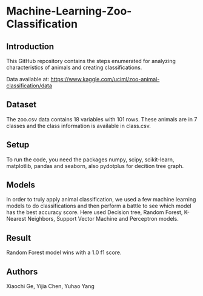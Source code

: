 # Machine-Learning-Zoo-Classification

## Introduction
  This GitHub repository contains the steps enumerated for analyzing characteristics of animals and creating classifications.
  
  Data available at: https://www.kaggle.com/uciml/zoo-animal-classification/data 
  
## Dataset
  The zoo.csv data contains 18 variables with 101 rows. These animals are in 7 classes and the class information is available in class.csv.
  
## Setup
  To run the code, you need the packages numpy, scipy, scikit-learn, matplotlib, pandas and seaborn, also pydotplus for decition tree graph. 
  
## Models
  In order to truly apply animal classification, we used a few machine learning models to do classifications and then perform a battle to see which model has the best accuracy score.
  Here used Decision tree, Random Forest, K-Nearest Neighbors, Support Vector Machine and Perceptron models.
  
## Result
  Random Forest model wins with a 1.0 f1 score.
 
## Authors
  Xiaochi Ge, Yijia Chen, Yuhao Yang
 

